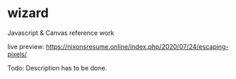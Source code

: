 # wizard
Javascript &amp; Canvas reference work


live preview: https://nixonsresume.online/index.php/2020/07/24/escaping-pixels/


Todo: Description has to be done.
